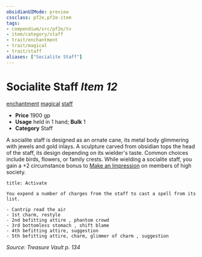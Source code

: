 ```yaml
---
obsidianUIMode: preview
cssclass: pf2e,pf2e-item
tags:
- compendium/src/pf2e/tv
- item/category/staff
- trait/enchantment
- trait/magical
- trait/staff
aliases: ["Socialite Staff"]
---
```

# Socialite Staff *Item 12*  
[enchantment](rules/traits/enchantment.md)  [magical](rules/traits/magical.md)  [staff](rules/traits/staff.md)  

- **Price** 1900 gp
- **Usage** held in 1 hand; **Bulk** 1
- **Category** Staff

A socialite staff is designed as an ornate cane, its metal body glimmering with jewels and gold inlays. A sculpture carved from obsidian tops the head of the staff, its design depending on its wielder's taste. Common choices include birds, flowers, or family crests. While wielding a socialite staff, you gain a +2 circumstance bonus to [Make an Impression](rules/actions/make-an-impression.md) on members of high society.

```ad-embed-ability
title: Activate

You expend a number of charges from the staff to cast a spell from its list.

- Cantrip read the air
- 1st charm, restyle
- 2nd befitting attire , phantom crowd
- 3rd bottomless stomach , shift blame
- 4th befitting attire, suggestion
- 5th befitting attire, charm, glimmer of charm , suggestion
```

*Source: Treasure Vault p. 134*